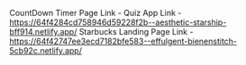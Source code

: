 CountDown Timer Page Link - 
Quiz App Link - https://64f4284cd758946d59228f2b--aesthetic-starship-bff914.netlify.app/
Starbucks Landing Page Link - https://64f42747ee3ecd7182bfe583--effulgent-bienenstitch-5cb92c.netlify.app/
